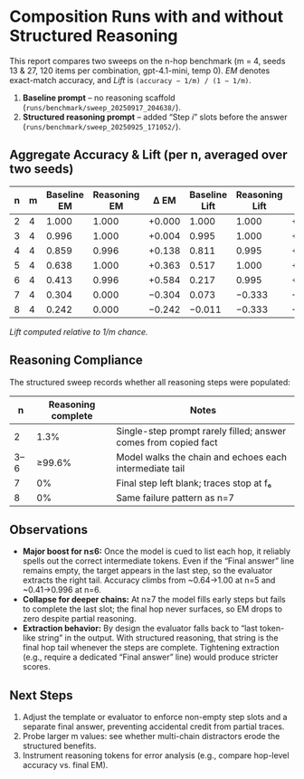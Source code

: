 # Composition Runs with and without Structured Reasoning

This report compares two sweeps on the n-hop benchmark (m = 4, seeds 13 & 27, 120 items per combination, gpt-4.1-mini, temp 0). *EM* denotes exact-match accuracy, and *Lift* is `(accuracy − 1/m) / (1 − 1/m)`.

1. **Baseline prompt** – no reasoning scaffold (`runs/benchmark/sweep_20250917_204638/`).
2. **Structured reasoning prompt** – added “Step _i_” slots before the answer (`runs/benchmark/sweep_20250925_171052/`).

## Aggregate Accuracy & Lift (per n, averaged over two seeds)

| n | m | Baseline EM | Reasoning EM | Δ EM | Baseline Lift | Reasoning Lift | Δ Lift |
|---|---|-------------|--------------|------|---------------|----------------|--------|
| 2 | 4 | 1.000 | 1.000 | +0.000 | 1.000 | 1.000 | +0.000 |
| 3 | 4 | 0.996 | 1.000 | +0.004 | 0.995 | 1.000 | +0.005 |
| 4 | 4 | 0.859 | 0.996 | +0.138 | 0.811 | 0.995 | +0.184 |
| 5 | 4 | 0.638 | 1.000 | +0.363 | 0.517 | 1.000 | +0.483 |
| 6 | 4 | 0.413 | 0.996 | +0.584 | 0.217 | 0.995 | +0.778 |
| 7 | 4 | 0.304 | 0.000 | −0.304 | 0.073 | −0.333 | −0.406 |
| 8 | 4 | 0.242 | 0.000 | −0.242 | −0.011 | −0.333 | −0.323 |

*Lift computed relative to 1/m chance.*

## Reasoning Compliance

The structured sweep records whether all reasoning steps were populated:

| n | Reasoning complete | Notes |
|---|--------------------|-------|
| 2 | 1.3% | Single-step prompt rarely filled; answer comes from copied fact |
| 3–6 | ≥99.6% | Model walks the chain and echoes each intermediate tail |
| 7 | 0% | Final step left blank; traces stop at f₆ |
| 8 | 0% | Same failure pattern as n=7 |

## Observations

- **Major boost for n≤6:** Once the model is cued to list each hop, it reliably spells out the correct intermediate tokens. Even if the “Final answer” line remains empty, the target appears in the last step, so the evaluator extracts the right tail. Accuracy climbs from ~0.64→1.00 at n=5 and ~0.41→0.996 at n=6.
- **Collapse for deeper chains:** At n≥7 the model fills early steps but fails to complete the last slot; the final hop never surfaces, so EM drops to zero despite partial reasoning.
- **Extraction behavior:** By design the evaluator falls back to “last token-like string” in the output. With structured reasoning, that string is the final hop tail whenever the steps are complete. Tightening extraction (e.g., require a dedicated “Final answer” line) would produce stricter scores.

## Next Steps

1. Adjust the template or evaluator to enforce non-empty step slots and a separate final answer, preventing accidental credit from partial traces.
2. Probe larger m values: see whether multi-chain distractors erode the structured benefits.
3. Instrument reasoning tokens for error analysis (e.g., compare hop-level accuracy vs. final EM).
